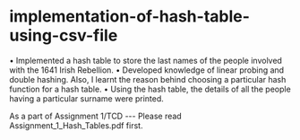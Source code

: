 # implementation-of-hash-table-using-csv-file

• Implemented a hash table to store the last names of the people involved with the 1641 Irish Rebellion.
• Developed knowledge of linear probing and double hashing. Also, I learnt the reason behind choosing a particular hash function for a hash table.
• Using the hash table, the details of all the people having a particular surname were printed.

As a part of Assignment 1/TCD --- Please read Assignment_1_Hash_Tables.pdf first.
